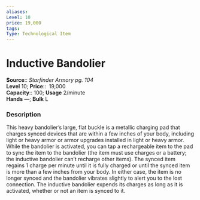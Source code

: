 ```yaml
---
aliases: 
Level: 10 
price: 19,000
tags: 
Type: Technological Item
---
```


# Inductive Bandolier

**Source**:: _Starfinder Armory pg. 104_  
**Level** 10;
**Price**::  19,000  
**Capacity**:: 100; **Usage** 2/minute  
**Hands** —; **Bulk** L

### Description

This heavy bandolier’s large, flat buckle is a metallic charging pad that charges synced devices that are within a few inches of your body, including light or heavy armor or armor upgrades installed in light or heavy armor. While the bandolier is activated, you can tap a rechargeable item to the pad to sync the item to the bandolier (the item must use charges or a battery; the inductive bandolier can’t recharge other items). The synced item regains 1 charge per minute until it is fully charged or until the synced item is more than a few inches from your body. In either case, the item is no longer synced and the bandolier vibrates slightly to alert you to the lost connection. The inductive bandolier expends its charges as long as it is activated, whether or not an item is synced to it.
